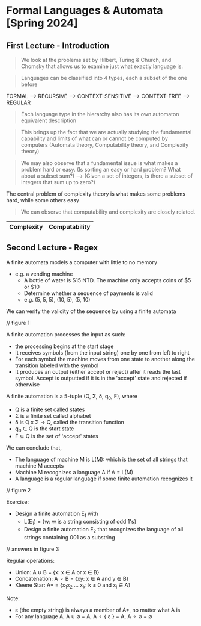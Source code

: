 # Formal Languages & Automata [Spring 2024]

## First Lecture - Introduction

> We look at the problems set by Hilbert, Turing & Church, and Chomsky that allows us to examine just what exactly language is.

> Languages can be classified into 4 types, each a subset of the one before

FORMAL --> RECURSIVE --> CONTEXT-SENSITIVE --> CONTEXT-FREE --> REGULAR

> Each language type in the hierarchy also has its own automaton equivalent description

> This brings up the fact that we are actually studying the fundamental capability and limits of what can or cannot be computed by computers (Automata theory, Computability theory, and Complexity theory)

> We may also observe that a fundamental issue is what makes a problem hard or easy. (Is sorting an easy or hard problem? What about a subset sum?) --> (Given a set of integers, is there a subset of integers that sum up to zero?)

The central problem of complexity theory is what makes some problems hard, while some others easy

> We can observe that computability and complexity are closely related.

| Complexity | Computability |
| -----------|---------------|



## Second Lecture - Regex

A finite automata models a computer with little to no memory

- e.g. a vending machine
  - A bottle of water is $15 NTD. The machine only accepts coins of $5 or $10
  - Determine whether a sequence of payments is valid
  - e.g. (5, 5, 5), (10, 5), (5, 10)

We can verify the validity of the sequence by using a finite automata

// figure 1

A finite automation processes the input as such:
- the processing begins at the start stage
- It receives symbols (from the input string) one by one from left to right
- For each symbol the machine moves from one state to another along the transition labeled with the symbol
- It produces an output (either accept or reject) after it reads the last symbol. Accept is outputted if it is in the 'accept' state and rejected if otherwise

A finite automation is a 5-tuple (Q, &Sigma;, &delta;, q<sub>0</sub>, F), where
- Q is a finite set called states
- &Sigma; is a finite set called alphabet
- &delta; is Q x &Sigma; -> Q, called the transition function
- q<sub>0</sub> &isin; Q is the start state
- F &sube; Q is the set of 'accept' states

We can conclude that,
- The language of machine M is L(M): which is the set of all strings that machine M accepts
- Machine M recognizes a language A if A = L(M)
- A language is a regular language if some finite automation recognizes it

// figure 2

Exercise:

- Design a finite automation E<sub>1</sub> with
  - L(E<sub>1</sub>) = {w: w is a string consisting of odd 1's}
  - Design a finite automation E<sub>2</sub> that recognizes the language of all strings containing 001 as a substring

// answers in figure 3

Regular operations:
- Union: A &cup; B = {x: x &isin; A or x &isin; B}
- Concatenation: A &#9900; B = {xy: x &isin; A and y &isin; B}
- Kleene Star: A* = {x<sub>1</sub>x<sub>2</sub> ... x<sub>k</sub>: k &GreaterEqual; 0 and x<sub>i</sub> &isin; A}

Note:
- &epsilon; (the empty string) is always a member of A*, no matter what A is
- For any language A, A &cup; &varnothing; = A, A &#9900; { &epsilon; } = A, A &#9900; &varnothing; = &varnothing;